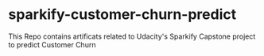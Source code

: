 # sparkify-customer-churn-predict
This Repo contains artificats related to Udacity's Sparkify Capstone project to predict Customer Churn

